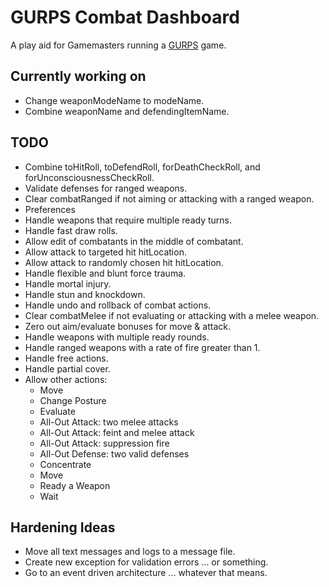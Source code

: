 # GURPS Combat Dashboard

A play aid for Gamemasters running a [GURPS](http://www.sjgames.com/gurps/) game.

## Currently working on

* Change weaponModeName to modeName.
* Combine weaponName and defendingItemName.

## TODO

* Combine toHitRoll, toDefendRoll, forDeathCheckRoll, and forUnconsciousnessCheckRoll.
* Validate defenses for ranged weapons.
* Clear combatRanged if not aiming or attacking with a ranged weapon.
* Preferences
* Handle weapons that require multiple ready turns.
* Handle fast draw rolls.
* Allow edit of combatants in the middle of combatant.
* Allow attack to targeted hit hitLocation.
* Allow attack to randomly chosen hit hitLocation.
* Handle flexible and blunt force trauma.
* Handle mortal injury.
* Handle stun and knockdown.
* Handle undo and rollback of combat actions.
* Clear combatMelee if not evaluating or attacking with a melee weapon.
* Zero out aim/evaluate bonuses for move & attack.
* Handle weapons with multiple ready rounds.
* Handle ranged weapons with a rate of fire greater than 1.
* Handle free actions.
* Handle partial cover.
* Allow other actions:
    * Move
    * Change Posture
    * Evaluate
    * All-Out Attack: two melee attacks
    * All-Out Attack: feint and melee attack
    * All-Out Attack: suppression fire
    * All-Out Defense: two valid defenses
    * Concentrate
    * Move
    * Ready a Weapon
    * Wait

## Hardening Ideas

* Move all text messages and logs to a message file.
* Create new exception for validation errors ... or something.
* Go to an event driven architecture ... whatever that means.
